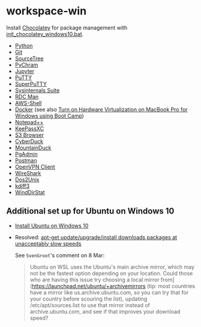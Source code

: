 # workspace-win

Install [Chocolatey](https://chocolatey.org) for package management with 
[init_chocolatey_windows10.bat](chocolatey/init_chocolatey_windows10.bat).

- [Python](https://www.python.org/downloads/windows/)
- [Git](https://git-scm.com/download/win)
- [SourceTree](https://www.sourcetreeapp.com/)
- [PyChram](https://www.jetbrains.com/pycharm/)
- [Jupyter](http://jupyter.org/install.html)
- [PuTTY](https://www.chiark.greenend.org.uk/~sgtatham/putty/latest.html)
- [SuperPuTTY](https://github.com/jimradford/superputty)
- [Sysinternals Suite](https://technet.microsoft.com/en-us/sysinternals/bb842062.aspx)
- [RDC Man](https://www.microsoft.com/en-au/download/details.aspx?id=44989)
- [AWS-Shell](https://github.com/awslabs/aws-shell)
- [Docker](https://docs.docker.com/docker-for-windows/install/)
  (see also [Turn on Hardware Virtualization on MacBook Pro for Windows using Boot Camp](
  https://apple.stackexchange.com/questions/120361/how-to-turn-on-hardware-virtualization-on-late-2013-macbook-pro-for-windows-8-1?))
- [Notepad++](https://notepad-plus-plus.org/)
- [KeePassXC](https://keepassxc.org/download)
- [S3 Browser](http://s3browser.com/)
- [CyberDuck](https://cyberduck.io)
- [MountainDuck](https://mountainduck.io/)
- [PgAdmin](https://www.pgadmin.org/download/)
- [Postman](https://www.getpostman.com/postman)
- [OpenVPN Client](https://openvpn.net/index.php/open-source/downloads.html)
- [WireShark](https://www.wireshark.org/#download)
- [Dos2Unix](https://sourceforge.net/projects/dos2unix/)
- [kdiff3](http://kdiff3.sourceforge.net/)
- [WindDirStat](https://windirstat.net/)

## Additional set up for Ubuntu on Windows 10

- [Install Ubuntu on Windows 10](https://msdn.microsoft.com/en-au/commandline/wsl/install_guide)

- Resolved: [apt-get update/upgrade/install downloads packages at unacceptably slow speeds](https://github.com/Microsoft/WSL/issues/2477) 

   See `SvenGroot`'s comment on 8 Mar:
   
   > Ubuntu on WSL uses the Ubuntu's main archive mirror, which may not be the fastest option depending on your location. Could those who are having this issue try choosing a local mirror from](https://launchpad.net/ubuntu/+archivemirrors (tip: most countries have a mirror like us.archive.ubuntu.com, so you can try that for your country before scouring the list), updating /etc/apt/sources.list to use that mirror instead of archive.ubuntu.com, and see if that improves your download speed?
